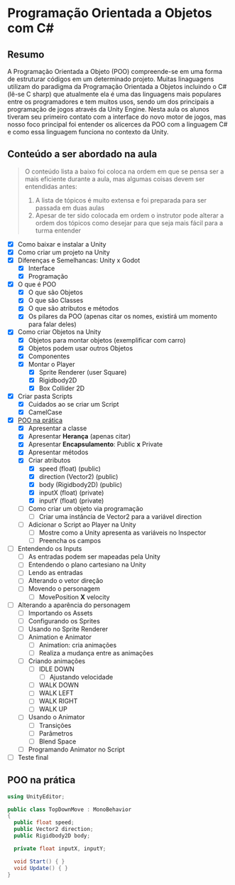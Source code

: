 # Programação Orientada a Objetos com C#

## Resumo
A Programação Orientada a Objeto (POO) compreende-se em uma forma de estruturar códigos em um determinado projeto. Muitas linaguagens utilizam do paradigma da Programação Orientada a Objetos incluindo o C# (lê-se C sharp) que atualmente ela é uma das linguagens mais populares entre os programadores e tem muitos usos, sendo um dos principais a programação de jogos através da Unity Engine. Nesta aula os alunos tiveram seu primeiro contato com a interface do novo motor de jogos, mas nosso foco principal foi entender os alicerces da POO com a linguagem C# e como essa linguagem funciona no contexto da Unity.

## Conteúdo a ser abordado na aula

> O conteúdo lista a baixo foi coloca na ordem em que se pensa ser a mais eficiente durante a aula, mas algumas coisas devem ser entendidas antes:
> 1. A lista de tópicos é muito extensa e foi preparada para ser passada em duas aulas
> 2. Apesar de ter sido colocada em ordem o instrutor pode alterar a ordem dos tópicos como desejar para que seja mais fácil para a turma entender

- [x] Como baixar e instalar a Unity
- [x] Como criar um projeto na Unity
- [x] Diferenças e Semelhancas: Unity x Godot
  - [x] Interface
  - [x] Programação
- [x] O que é POO
  - [x] O que são Objetos
  - [x] O que são Classes
  - [x] O que são atributos e métodos
  - [x] Os pilares da POO (apenas citar os nomes, existirá um momento para falar deles)
- [x] Como criar Objetos na Unity
  - [x] Objetos para montar objetos (exemplificar com carro)
  - [x] Objetos podem usar outros Objetos
  - [x] Componentes
  - [x] Montar o Player
    - [x] Sprite Renderer (user Square)
    - [x] Rigidbody2D
    - [x] Box Collider 2D
- [x] Criar pasta Scripts
  - [x] Cuidados ao se criar um Script
  - [x] CamelCase
- [x] [POO na prática](#poo-na-prática)
  - [x] Apresentar a classe
  - [x] Apresentar **Herança** (apenas citar)
  - [x] Apresentar **Encapsulamento**: Public **x** Private
  - [x] Apresentar métodos
  - [x] Criar atributos
    - [x] speed (float) (public)
    - [x] direction (Vector2) (public)
    - [x] body (Rigidbody2D) (public)
    - [x] inputX (float) (private)
    - [x] inputY (float) (private)
  - [ ] Como criar um objeto via programação
    - [ ] Criar uma instância de Vector2 para a variável direction
  - [ ] Adicionar o Script ao Player na Unity
    - [ ] Mostre como a Unity apresenta as variáveis no Inspector
    - [ ] Preencha os campos
- [ ] Entendendo os Inputs
  - [ ] As entradas podem ser mapeadas pela Unity
  - [ ] Entendendo o plano cartesiano na Unity
  - [ ] Lendo as entradas
  - [ ] Alterando o vetor direção
  - [ ] Movendo o personagem
    - [ ] MovePosition **X** velocity
- [ ] Alterando a aparência do personagem
  - [ ] Importando os Assets
  - [ ] Configurando os Sprites
  - [ ] Usando no Sprite Renderer
  - [ ] Animation e Animator
    - [ ] Animation: cria animações
    - [ ] Realiza a mudança entre as animações
  - [ ] Criando animações
    - [ ] IDLE DOWN
      - [ ] Ajustando velocidade
    - [ ] WALK DOWN
    - [ ] WALK LEFT
    - [ ] WALK RIGHT
    - [ ] WALK UP
  - [ ] Usando o Animator
    - [ ] Transições
    - [ ] Parâmetros
    - [ ] Blend Space
  - [ ] Programando Animator no Script
- [ ] Teste final
  
## POO na prática

```cs
using UnityEditor;

public class TopDownMove : MonoBehavior
{
  public float speed;
  public Vector2 direction;
  public Rigidbody2D body;

  private float inputX, inputY;

  void Start() { }
  void Update() { }
}
```